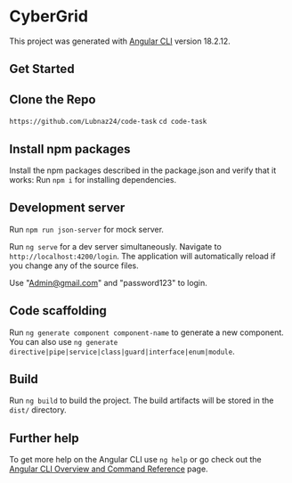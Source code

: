 # CyberGrid

This project was generated with [Angular CLI](https://github.com/angular/angular-cli) version 18.2.12.

## Get Started

## Clone the Repo

`https://github.com/Lubnaz24/code-task`
`cd code-task`

## Install npm packages

Install the npm packages described in the package.json and verify that it works:
Run  `npm i` for installing dependencies.

## Development server

Run `npm run json-server` for mock server.

Run `ng serve` for a dev server simultaneously. Navigate to `http://localhost:4200/login`. The application will automatically reload if you change any of the source files.

Use  "Admin@gmail.com" and  "password123" to login.
     
    
## Code scaffolding

Run `ng generate component component-name` to generate a new component. You can also use `ng generate directive|pipe|service|class|guard|interface|enum|module`.

## Build

Run `ng build` to build the project. The build artifacts will be stored in the `dist/` directory.


## Further help

To get more help on the Angular CLI use `ng help` or go check out the [Angular CLI Overview and Command Reference](https://angular.dev/tools/cli) page.
